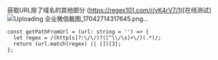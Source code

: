 获取URL除了域名的其他部分
(https://regex101.com/r/vK4rV7/1)[在线测试]
![Uploading 企业微信截图_17042714317645.png…]()

```
const getPathFromUrl = (url: string = '') => {
  let regex = /(http[s]?:\/\/)?([^\\/\s]+\/)(.*)/;
  return (url.match(regex) || [])[3];
};
```

